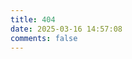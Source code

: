 ```yaml
---
title: 404
date: 2025-03-16 14:57:08
comments: false
---
```

<script type="text/javascript" src="//qzonestyle.gtimg.cn/qzone/hybrid/app/404/search_children.js" charset="utf-8" homePageUrl="https://o25-council.github.io/" homePageName="回到主页"></script>